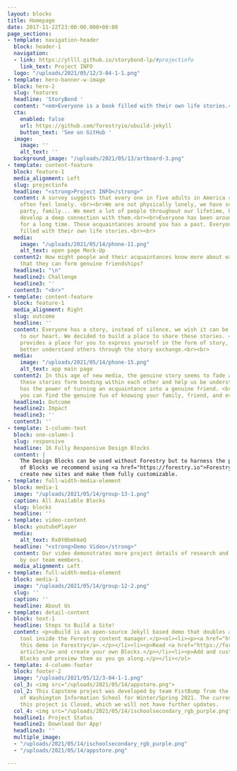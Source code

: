 ```yaml
---
layout: blocks
title: Homepage
date: 2017-11-22T23:00:00.000+00:00
page_sections:
- template: navigation-header
  block: header-1
  navigation:
  - link: https://ytlll.github.io/storybond-lp/#projectinfo
    link_text: Project INFO
  logo: "/uploads/2021/05/12/3-04-1-1.png"
- template: hero-banner-w-image
  block: hero-2
  slug: features
  headline: 'StoryBond '
  content: "<em>Everyone is a book filled with their own life stories.</em>"
  cta:
    enabled: false
    url: https://github.com/forestryio/ubuild-jekyll
    button_text: 'See on GitHub '
  image:
    image: ''
    alt_text: ''
  background_image: "/uploads/2021/05/13/artboard-3.png"
- template: content-feature
  block: feature-1
  media_alignment: Left
  slug: projectinfo
  headline: "<strong>Project INFO</strong>"
  content: A survey suggests that every one in five adults in America regularly or
    often feel lonely. <br><br>We are not physically lonely, we have school, work,
    party, family... We meet a lot of people throughout our lifetime, but we seldomly
    develop a deep connection with them.<br><br>Everyone has been around this world
    for a long time. These acquaintances around you has a past. Everyone is a book
    filled with their own life stories.<br><br>
  media:
    image: "/uploads/2021/05/14/phone-11.png"
    alt_text: open page Mock-Up
  content2: How might people and their acquaintances know more about each other so
    that they can form genuine friendships?
  headline1: "\n"
  headline2: Challenge
  headline3: ''
  content3: "<br>"
- template: content-feature
  block: feature-1
  media_alignment: Right
  slug: outcome
  headline: ''
  content: Everyone has a story, instead of silence, we wish it can be the bridge
    to our heart. We decided to build a place to share these stories. <br><br>StoryBond
    provides a place for you to express yourself in the form of story, and you can
    better understand others through the story exchange.<br><br>
  media:
    image: "/uploads/2021/05/14/phone-15.png"
    alt_text: app main page
  content2: In this age of new media, the genuine story seems to fade away. <br><br>But
    these stories form bonding within each other and help us be understood. And it
    has the power of turning an acquaintance into a genuine friend. <br><br>We hope
    you can find the genuine fun of knowing your family, friend, and even yourself
  headline1: Outcome
  headline2: Impact
  headline3: ''
  content3: ''
- template: 1-column-text
  block: one-column-1
  slug: responsive
  headline: 16 Fully Responsive Design Blocks
  content: |
    The Design Blocks can be used without Forestry but to harness the power
    of Blocks we recommend using <a href="https://forestry.io">Forestry</a>. Once the site is imported you can immediately
    create new sites and make them fully customizable.
- template: full-width-media-element
  block: media-1
  image: "/uploads/2021/05/14/group-13-1.png"
  caption: All Available Blocks
  slug: blocks
  headline: ''
- template: video-content
  block: youtubePlayer
  media:
    alt_text: Rx8Y0bmhkeQ
  headline: "<strong>Demo Video</strong>"
  content: Our video demonstrates more project details of research and development
    by our team members.
  media_alignment: Left
- template: full-width-media-element
  block: media-1
  image: "/uploads/2021/05/14/group-12-2.png"
  slug: ''
  caption: ''
  headline: About Us
- template: detail-content
  block: text-1
  headline: Steps to Build a Site!
  content: <p>uBuild is an open-source Jekyll based demo that doubles as a builder
    tool inside the Forestry content manager.</p><ol><li><p><a href="https://app.forestry.io/quick-start?repo=forestryio/ubuild-jekyll&provider=github&engine=jekyll">Import
    this demo in Forestry</a>.</p></li><li><p>Read <a href="https://forestry.io/blog/ubuild-a-new-theme-for-static-sites-using-blocks/">our
    article</a> and create your own Blocks.</p></li><li><p>Add and customize the available
    Blocks and preview them as you go along.</p></li></ol>
- template: 4-column-footer
  block: footer-2
  image: "/uploads/2021/05/12/3-04-1-1.png"
  col_3: <img src="/uploads/2021/05/14/appstore.png">
  col_2: This Capstone project was developed by team FistBump from the University
    of Washington Information School for Winter/Spring 2021. The current status for
    this project is Closed, which we will not have further updates.
  col_4: <img src="/uploads/2021/05/14/ischoolsecondary_rgb_purple.png">
  headline1: Project Status
  headline2: Download Our App!
  headline3: ''
  multiple_image:
  - "/uploads/2021/05/14/ischoolsecondary_rgb_purple.png"
  - "/uploads/2021/05/14/appstore.png"

---
```

